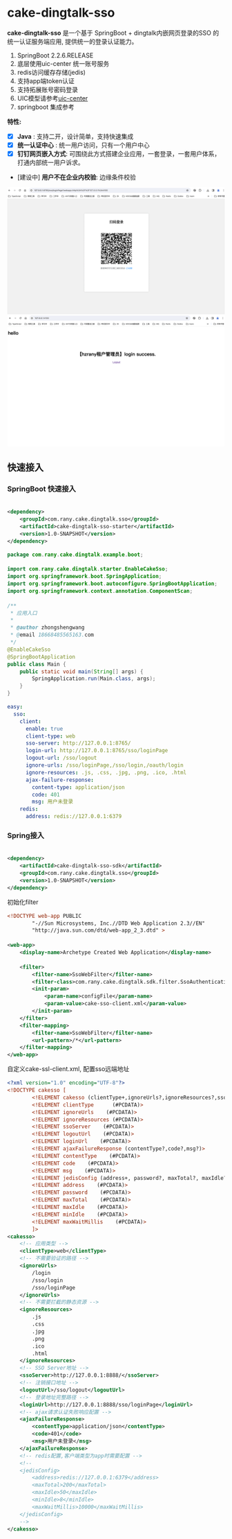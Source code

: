# cake-dingtalk-sso

**cake-dingtalk-sso** 是一个基于 SpringBoot + dingtalk内嵌网页登录的SSO 的统一认证服务端应用, 提供统一的登录认证能力。

1. SpringBoot 2.2.6.RELEASE
2. 底层使用uic-center 统一账号服务
4. redis访问缓存存储(jedis)
5. 支持app端token认证
6. 支持拓展账号密码登录
7. UIC模型请参考[uic-center](https://github.com/WXzhongwang/uic-center)
7. springboot 集成参考

**特性:**

- [x] **Java**  : 支持二开，设计简单，支持快速集成
- [x] **统一认证中心**  : 统一用户访问，只有一个用户中心
- [x] **钉钉网页嵌入方式**:  可围绕此方式搭建企业应用，一套登录，一套用户体系，打通内部统一用户诉求。
- [建设中] **用户不在企业内校验**: 边缘条件校验

![简单登录页参考](https://github.com/WXzhongwang/cake-dingtalk-sso/blob/main/WX20231023-204304%402x.png)
![接入成功登录成功](https://github.com/WXzhongwang/cake-dingtalk-sso/blob/main/WX20231023-204801@2x.png)

## 快速接入

### SpringBoot 快速接入

```xml

<dependency>
    <groupId>com.rany.cake.dingtalk.sso</groupId>
    <artifactId>cake-dingtalk-sso-starter</artifactId>
    <version>1.0-SNAPSHOT</version>
</dependency>

```

```java
package com.rany.cake.dingtalk.example.boot;

import com.rany.cake.dingtalk.starter.EnableCakeSso;
import org.springframework.boot.SpringApplication;
import org.springframework.boot.autoconfigure.SpringBootApplication;
import org.springframework.context.annotation.ComponentScan;

/**
 * 应用入口
 *
 * @author zhongshengwang
 * @email 18668485565163.com
 */
@EnableCakeSso
@SpringBootApplication
public class Main {
    public static void main(String[] args) {
        SpringApplication.run(Main.class, args);
    }
}
```

```yaml
easy:
  sso:
    client:
      enable: true
      client-type: web
      sso-server: http://127.0.0.1:8765/
      login-url: http://127.0.0.1:8765/sso/loginPage
      logout-url: /sso/logout
      ignore-urls: /sso/loginPage,/sso/login,/oauth/login
      ignore-resources: .js, .css, .jpg, .png, .ico, .html
      ajax-failure-response:
        content-type: application/json
        code: 401
        msg: 用户未登录
    redis:
      address: redis://127.0.0.1:6379
```

### Spring接入

```xml

<dependency>
    <artifactId>cake-dingtalk-sso-sdk</artifactId>
    <groupId>com.rany.cake.dingtalk.sso</groupId>
    <version>1.0-SNAPSHOT</version>
</dependency>

```

初始化filter

```xml
<!DOCTYPE web-app PUBLIC
        "-//Sun Microsystems, Inc.//DTD Web Application 2.3//EN"
        "http://java.sun.com/dtd/web-app_2_3.dtd" >

<web-app>
    <display-name>Archetype Created Web Application</display-name>

    <filter>
        <filter-name>SsoWebFilter</filter-name>
        <filter-class>com.rany.cake.dingtalk.sdk.filter.SsoAuthenticationFilter</filter-class>
        <init-param>
            <param-name>configFile</param-name>
            <param-value>cake-sso-client.xml</param-value>
        </init-param>
    </filter>
    <filter-mapping>
        <filter-name>SsoWebFilter</filter-name>
        <url-pattern>/*</url-pattern>
    </filter-mapping>
</web-app>

```

自定义cake-ssl-client.xml, 配置sso远端地址

```xml
<?xml version="1.0" encoding="UTF-8"?>
<!DOCTYPE cakesso [
        <!ELEMENT cakesso (clientType+,ignoreUrls?,ignoreResources?,ssoServer+,logoutUrl+,loginUrl+,ajaxFailureResponse?, jedisConfig?)>
        <!ELEMENT clientType      (#PCDATA)>
        <!ELEMENT ignoreUrls    (#PCDATA)>
        <!ELEMENT ignoreResources (#PCDATA)>
        <!ELEMENT ssoServer    (#PCDATA)>
        <!ELEMENT logoutUrl    (#PCDATA)>
        <!ELEMENT loginUrl    (#PCDATA)>
        <!ELEMENT ajaxFailureResponse (contentType?,code?,msg?)>
        <!ELEMENT contentType    (#PCDATA)>
        <!ELEMENT code    (#PCDATA)>
        <!ELEMENT msg    (#PCDATA)>
        <!ELEMENT jedisConfig (address+, password?, maxTotal?, maxIdle?, minIdle?, maxWaitMillis?)>
        <!ELEMENT address    (#PCDATA)>
        <!ELEMENT password    (#PCDATA)>
        <!ELEMENT maxTotal    (#PCDATA)>
        <!ELEMENT maxIdle    (#PCDATA)>
        <!ELEMENT minIdle    (#PCDATA)>
        <!ELEMENT maxWaitMillis    (#PCDATA)>
        ]>
<cakesso>
    <!-- 应用类型 -->
    <clientType>web</clientType>
    <!-- 不需要验证的路径 -->
    <ignoreUrls>
        /login
        /sso/login
        /sso/loginPage
    </ignoreUrls>
    <!-- 不需要拦截的静态资源 -->
    <ignoreResources>
        .js
        .css
        .jpg
        .png
        .ico
        .html
    </ignoreResources>
    <!-- SSO Server地址 -->
    <ssoServer>http://127.0.0.1:8888/</ssoServer>
    <!-- 注销接口地址 -->
    <logoutUrl>/sso/logout</logoutUrl>
    <!-- 登录地址完整路径 -->
    <loginUrl>http://127.0.0.1:8888/sso/loginPage</loginUrl>
    <!-- ajax请求认证失败响应配置 -->
    <ajaxFailureResponse>
        <contentType>application/json</contentType>
        <code>401</code>
        <msg>用户未登录</msg>
    </ajaxFailureResponse>
    <!-- redis配置,客户端类型为app时需要配置 -->
    <!--
    <jedisConfig>
        <address>redis://127.0.0.1:6379</address>
        <maxTotal>200</maxTotal>
        <maxIdle>50</maxIdle>
        <minIdle>8</minIdle>
        <maxWaitMillis>10000</maxWaitMillis>
    </jedisConfig>
    -->
</cakesso>
```